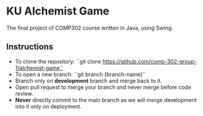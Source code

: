 # KU Alchemist Game
The final project of COMP302 course written in Java, using Swing.

## Instructions
- To clone the repository: ´´git clone https://github.com/comp-302-group-1/alchemist-game´´
- To open a new branch: ´´git branch {branch-name}´´
- Branch only on **development** branch and merge back to it.
- Open pull request to merge your branch and never merge before code review.
- **Never** directly commit to the main branch as we will merge development into it only on deployment.

